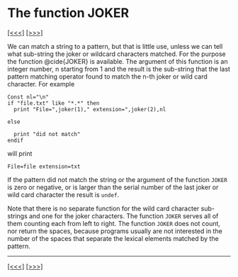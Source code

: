 # The function JOKER

[\[\<\<\<\]](ug_20.1.md) [\[\>\>\>\]](ug_20.3.md)

We can match a string to a pattern, but that is little use, unless we
can tell what sub-string the joker or wildcard characters matched. For
the purpose the function @cide{JOKER} is available. The argument of this
function is an integer number, n starting from 1 and the result is the
sub-string that the last pattern matching operator found to match the
n-th joker or wild card character. For example

    Const nl="\n"
    if "file.txt" like "*.*" then
      print "File=",joker(1)," extension=",joker(2),nl
    
    else
    
      print "did not match"
    endif 

will print

    File=file extension=txt

If the pattern did not match the string or the argument of the function
`JOKER` is zero or negative, or is larger than the serial number of the
last joker or wild card character the result is `undef`.

Note that there is no separate function for the wild card character
sub-strings and one for the joker characters. The function `JOKER`
serves all of them counting each from left to right. The function
`JOKER` does not count, nor return the spaces, because programs usually
are not interested in the number of the spaces that separate the lexical
elements matched by the pattern.

-----

[\[\<\<\<\]](ug_20.1.md) [\[\>\>\>\]](ug_20.3.md)
